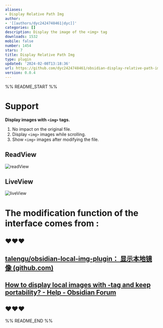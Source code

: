 ```yaml
---
aliases:
- Display Relative Path Img
author:
- '[[authors/dyc2424748461|dyc]]'
categories: []
description: Display the image of the <img> tag
downloads: 1532
mobile: false
number: 1454
stars: 7
title: Display Relative Path Img
type: plugin
updated: '2024-02-08T13:18:36'
url: https://github.com/dyc2424748461/obsidian-display-relative-path-img
version: 0.0.4
---
```


%% README_START %%





# Support

**Display images with `<img>` tags.**

1. No impact on the original file.
2. Display `<img>` images while scrolling.
3. Show `<img>` images after modifying the file.

## ReadView

![readView](https://raw.githubusercontent.com/dyc2424748461/obsidian-display-relative-path-img/HEAD/🖼️IMG/README_img/readView.gif)

## LiveView

![liveView](https://raw.githubusercontent.com/dyc2424748461/obsidian-display-relative-path-img/HEAD/🖼️IMG/README_img/liveView.gif)

# The modification function of the interface comes from :

## ❤️❤️❤️

## [talengu/obsidian-local-img-plugin： 显示本地镜像 (github.com)](https://github.com/talengu/obsidian-local-img-plugin)

## [How to display local images with -tag and keep portability? - Help - Obsidian Forum](https://forum.obsidian.md/t/how-to-display-local-images-with-img-tag-and-keep-portability/37270)

## ❤️❤️❤️



%% README_END %%